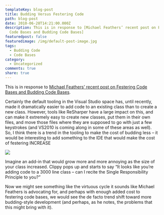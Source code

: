 ```yaml
---
templateKey: blog-post
title: Budding Versus Festering Code
path: blog-post
date: 2010-06-28T14:21:00.000Z
description: This is in response to [Michael Feathers’ recent post on Festering
  Code Bases and Budding Code Bases]
featuredpost: false
featuredimage: /img/default-post-image.jpg
tags:
  - Budding Code
  - Code Bases
category:
  - Uncategorized
comments: true
share: true
---
```

This is in response to [Michael Feathers’ recent post on Festering Code Bases and Budding Code Bases](http://michaelfeathers.typepad.com/michael_feathers_blog/2010/06/festering-code-bases-and-budding-code-bases.html).

Certainly the default tooling in the Visual Studio space has, until recently, made it dramatically easier to add code to an existing class than to create a new class. However, tools like ReSharper have a large impact on this, and can make it extremely easy to create new classes, put them in their own files, and move those files where they are supposed to go with just a few keystrokes (and VS2010 is coming along in some of these areas as well). So, I think there is a trend in the tooling to make the cost of budding less – it would be interesting to add something to the IDE that would make the cost of festering INCREASE

![](/img/budding-code.png)

Imagine an add-in that would grow more and more annoying as the size of your class increased. Clippy pops up and starts to say “It looks like you’re adding code to a 3000 line class – can I recite the Single Responsibility Principle to you?”

Now we might see something like the virtuous cycle it sounds like Michael Feathers is advocating for, and perhaps with enough added cost to festering code bases, we would see the de facto trend shift toward more budding-style development (and perhaps, as he notes, the problems that this might bring with it).